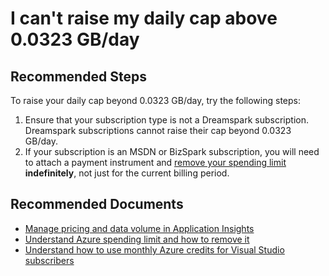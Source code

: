 <properties 
    pageTitle="I can't raise my daily cap above 0.0323 GB/day"
    description="I can't raise my daily cap above 0.0323 GB/day"
    service="microsoft.insights"
    resource="components"
    authors="mcosner"
    ms.author="mcosner"
    displayOrder="11"
    selfHelpType="generic"
    supportTopicIds="32602218"
    productPesIds="15693"
    cloudEnvironments="public"
 />
# I can't raise my daily cap above 0.0323 GB/day

## **Recommended Steps**

To raise your daily cap beyond 0.0323 GB/day, try the following steps:

1. Ensure that your subscription type is not a Dreamspark subscription. Dreamspark subscriptions cannot raise their cap beyond 0.0323 GB/day.
2. If your subscription is an MSDN or BizSpark subscription, you will need to attach a payment instrument and [remove your spending limit](https://go.microsoft.com/fwlink/?linkid=834519) **indefinitely**, not just for the current billing period.

## **Recommended Documents**
* [Manage pricing and data volume in Application Insights](https://docs.microsoft.com/azure/application-insights/app-insights-pricing) <br>
* [Understand Azure spending limit and how to remove it](https://go.microsoft.com/fwlink/?linkid=834519)
* [Understand how to use monthly Azure credits for Visual Studio subscribers](https://go.microsoft.com/fwlink/?linkid=834522)
